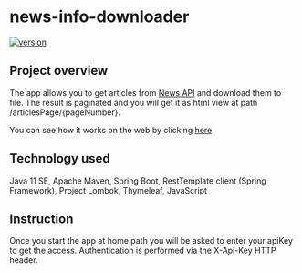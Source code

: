 # news-info-downloader

[![version](https://img.shields.io/badge/version-1.4.0-yellow)]()

## Project overview

The app allows you to get articles from [News API](https://newsapi.org/) and download them to file.
The result is paginated and you will get it as html view at path /articlesPage/{pageNumber}.

You can see how it works on the web by clicking [here](https://news-info-downloader.herokuapp.com/).

## Technology used

Java 11 SE, Apache Maven, Spring Boot, RestTemplate client (Spring Framework), Project Lombok, Thymeleaf, JavaScript

## Instruction

Once you start the app at home path you will be asked to enter your apiKey to get the access.
Authentication is performed via the X-Api-Key HTTP header.
